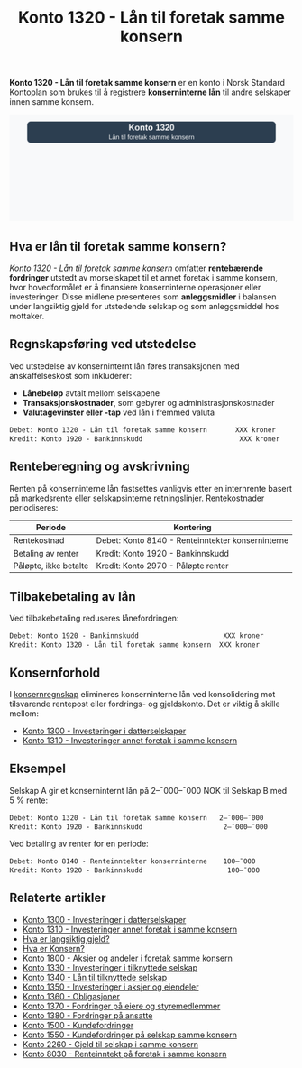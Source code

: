 ﻿---
title: "Konto 1320 - Lån til foretak samme konsern"
seoTitle: "Konto 1320 | Lån til foretak samme konsern | Kontoplan"
description: "Konto 1320 i norsk kontoplan (NS 4102) brukes til å registrere konserninterne lån til selskaper i samme konsern. Les om regnskapsføring, renteberegning, tilbakebetaling og konsolidert behandling."
summary: "Konto 1320 i norsk kontoplan: regnskapsføring, renteberegning, tilbakebetaling og konsolidert behandling av konserninterne lån."
---

**Konto 1320 - Lån til foretak samme konsern** er en konto i Norsk Standard Kontoplan som brukes til å registrere **konserninterne lån** til andre selskaper innen samme konsern.

![Illustrasjon av konto 1320 lån til foretak samme konsern](1320-lan-til-foretak-samme-konsern-image.svg)

## Hva er lån til foretak samme konsern?

*Konto 1320 - Lån til foretak samme konsern* omfatter **rentebærende fordringer** utstedt av morselskapet til et annet foretak i samme konsern, hvor hovedformålet er å finansiere konserninterne operasjoner eller investeringer. Disse midlene presenteres som **anleggsmidler** i balansen under langsiktig gjeld for utstedende selskap og som anleggsmiddel hos mottaker.

## Regnskapsføring ved utstedelse

Ved utstedelse av konserninternt lån føres transaksjonen med anskaffelseskost som inkluderer:

* **Lånebeløp** avtalt mellom selskapene
* **Transaksjonskostnader**, som gebyrer og administrasjonskostnader
* **Valutagevinster eller -tap** ved lån i fremmed valuta

```plaintext
Debet: Konto 1320 - Lån til foretak samme konsern       XXX kroner
Kredit: Konto 1920 - Bankinnskudd                        XXX kroner
```

## Renteberegning og avskrivning

Renten på konserninterne lån fastsettes vanligvis etter en internrente basert på markedsrente eller selskapsinterne retningslinjer. Rentekostnader periodiseres:

| Periode                | Kontering                                      |
|------------------------|-------------------------------------------------|
| Rentekostnad           | Debet: Konto 8140 - Renteinntekter konserninterne |
| Betaling av renter     | Kredit: Konto 1920 - Bankinnskudd                |
| Påløpte, ikke betalte  | Kredit: Konto 2970 - Påløpte renter              |

## Tilbakebetaling av lån

Ved tilbakebetaling reduseres lånefordringen:

```plaintext
Debet: Konto 1920 - Bankinnskudd                     XXX kroner
Kredit: Konto 1320 - Lån til foretak samme konsern  XXX kroner
```

## Konsernforhold

I [konsernregnskap](/blogs/regnskap/hva-er-konsern "Hva er Konsern?") elimineres konserninterne lån ved konsolidering mot tilsvarende rentepost eller fordrings- og gjeldskonto. Det er viktig å skille mellom:

* [Konto 1300 - Investeringer i datterselskaper](/blogs/kontoplan/1300-investeringer-i-datterselskaper "Konto 1300 - Investeringer i datterselskaper")
* [Konto 1310 - Investeringer annet foretak i samme konsern](/blogs/kontoplan/1310-investeringer-annet-foretak-i-samme-konsern "Konto 1310 - Investeringer annet foretak i samme konsern")

## Eksempel

Selskap A gir et konserninternt lån på 2–¯000–¯000 NOK til Selskap B med 5 % rente:

```plaintext
Debet: Konto 1320 - Lån til foretak samme konsern   2–¯000–¯000
Kredit: Konto 1920 - Bankinnskudd                    2–¯000–¯000
```

Ved betaling av renter for en periode:

```plaintext
Debet: Konto 8140 - Renteinntekter konserninterne    100–¯000
Kredit: Konto 1920 - Bankinnskudd                     100–¯000
```

## Relaterte artikler

* [Konto 1300 - Investeringer i datterselskaper](/blogs/kontoplan/1300-investeringer-i-datterselskaper "Konto 1300 - Investeringer i datterselskaper")
* [Konto 1310 - Investeringer annet foretak i samme konsern](/blogs/kontoplan/1310-investeringer-annet-foretak-i-samme-konsern "Konto 1310 - Investeringer annet foretak i samme konsern")
* [Hva er langsiktig gjeld?](/blogs/regnskap/langsiktig-gjeld "Langsiktig gjeld")
* [Hva er Konsern?](/blogs/regnskap/hva-er-konsern "Hva er Konsern?")
* [Konto 1800 - Aksjer og andeler i foretak samme konsern](/blogs/kontoplan/1800-aksjer-og-andeler-i-foretak-samme-konsern "Konto 1800 - Aksjer og andeler i foretak samme konsern")
* [Konto 1330 - Investeringer i tilknyttede selskap](/blogs/kontoplan/1330-investeringer-i-tilknyttede-selskap "Konto 1330 - Investeringer i tilknyttede selskap")
* [Konto 1340 - Lån til tilknyttede selskap](/blogs/kontoplan/1340-lan-til-tilknyttede-selskap "Konto 1340 - Lån til tilknyttede selskap")
* [Konto 1350 - Investeringer i aksjer og eiendeler](/blogs/kontoplan/1350-investeringer-i-aksjer-og-eiendeler "Konto 1350 - Investeringer i aksjer og eiendeler")
* [Konto 1360 - Obligasjoner](/blogs/kontoplan/1360-obligasjoner "Konto 1360 - Obligasjoner")
* [Konto 1370 - Fordringer på eiere og styremedlemmer](/blogs/kontoplan/1370-fordringer-pa-eiere-og-styremedlemmer "Konto 1370 - Fordringer på eiere og styremedlemmer")
* [Konto 1380 - Fordringer på ansatte](/blogs/kontoplan/1380-fordringer-pa-ansatte "Konto 1380 - Fordringer på ansatte")
* [Konto 1500 - Kundefordringer](/blogs/kontoplan/1500-kundefordringer "Konto 1500 - Kundefordringer")
* [Konto 1550 - Kundefordringer på selskap samme konsern](/blogs/kontoplan/1550-kundefordringer-pa-selskap-samme-konsern "Konto 1550 - Kundefordringer på selskap samme konsern")
* [Konto 2260 - Gjeld til selskap i samme konsern](/blogs/kontoplan/2260-gjeld-til-selskap-i-samme-konsern "Konto 2260 - Gjeld til selskap i samme konsern")
* [Konto 8030 - Renteinntekt på foretak i samme konsern](/blogs/kontoplan/8030-renteinntekt-pa-foretak-i-samme-konsern "Konto 8030 - Renteinntekt på foretak i samme konsern: Regnskapsføring av konserninterne renteinntekter")






